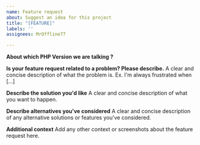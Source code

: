 ```yaml
---
name: Feature request
about: Suggest an idea for this project
title: "[FEATURE]"
labels: ''
assignees: MrOffline77

---
```


**About which PHP Version we are talking ?**

**Is your feature request related to a problem? Please describe.**
A clear and concise description of what the problem is. Ex. I'm always frustrated when [...]

**Describe the solution you'd like**
A clear and concise description of what you want to happen.

**Describe alternatives you've considered**
A clear and concise description of any alternative solutions or features you've considered.

**Additional context**
Add any other context or screenshots about the feature request here.
